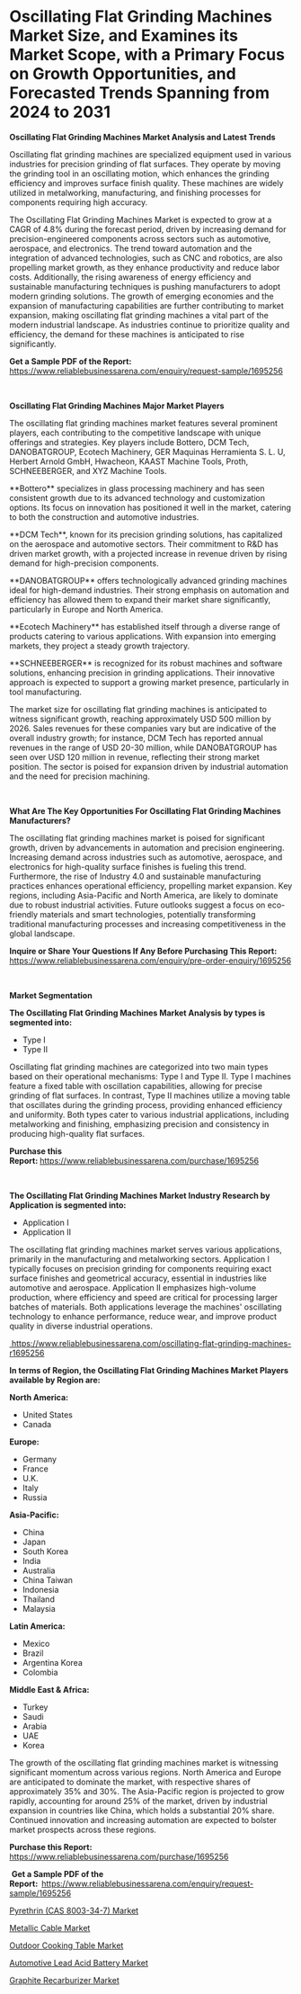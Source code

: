 <p><h1>Oscillating Flat Grinding Machines Market Size, and Examines its Market Scope, with a Primary Focus on Growth Opportunities, and Forecasted Trends Spanning from 2024 to 2031</h1></p><p><strong>Oscillating Flat Grinding Machines Market Analysis and Latest Trends</strong></p>
<p><p>Oscillating flat grinding machines are specialized equipment used in various industries for precision grinding of flat surfaces. They operate by moving the grinding tool in an oscillating motion, which enhances the grinding efficiency and improves surface finish quality. These machines are widely utilized in metalworking, manufacturing, and finishing processes for components requiring high accuracy.</p><p>The Oscillating Flat Grinding Machines Market is expected to grow at a CAGR of 4.8% during the forecast period, driven by increasing demand for precision-engineered components across sectors such as automotive, aerospace, and electronics. The trend toward automation and the integration of advanced technologies, such as CNC and robotics, are also propelling market growth, as they enhance productivity and reduce labor costs. Additionally, the rising awareness of energy efficiency and sustainable manufacturing techniques is pushing manufacturers to adopt modern grinding solutions. The growth of emerging economies and the expansion of manufacturing capabilities are further contributing to market expansion, making oscillating flat grinding machines a vital part of the modern industrial landscape. As industries continue to prioritize quality and efficiency, the demand for these machines is anticipated to rise significantly.</p></p>
<p><strong>Get a Sample PDF of the Report:&nbsp;</strong> <a href="https://www.reliablebusinessarena.com/enquiry/request-sample/1695256?utm_campaign=1172&utm_medium=2&utm_source=Github&utm_content=ia&utm_term=07102024&utm_id=oscillating-flat-grinding-machines">https://www.reliablebusinessarena.com/enquiry/request-sample/1695256</a></p>
<p>&nbsp;</p>
<p><strong>Oscillating Flat Grinding Machines Major Market Players</strong></p>
<p><p>The oscillating flat grinding machines market features several prominent players, each contributing to the competitive landscape with unique offerings and strategies. Key players include Bottero, DCM Tech, DANOBATGROUP, Ecotech Machinery, GER Maquinas Herramienta S. L. U, Herbert Arnold GmbH, Hwacheon, KAAST Machine Tools, Proth, SCHNEEBERGER, and XYZ Machine Tools.</p><p>**Bottero** specializes in glass processing machinery and has seen consistent growth due to its advanced technology and customization options. Its focus on innovation has positioned it well in the market, catering to both the construction and automotive industries.</p><p>**DCM Tech**, known for its precision grinding solutions, has capitalized on the aerospace and automotive sectors. Their commitment to R&D has driven market growth, with a projected increase in revenue driven by rising demand for high-precision components.</p><p>**DANOBATGROUP** offers technologically advanced grinding machines ideal for high-demand industries. Their strong emphasis on automation and efficiency has allowed them to expand their market share significantly, particularly in Europe and North America.</p><p>**Ecotech Machinery** has established itself through a diverse range of products catering to various applications. With expansion into emerging markets, they project a steady growth trajectory.</p><p>**SCHNEEBERGER** is recognized for its robust machines and software solutions, enhancing precision in grinding applications. Their innovative approach is expected to support a growing market presence, particularly in tool manufacturing.</p><p>The market size for oscillating flat grinding machines is anticipated to witness significant growth, reaching approximately USD 500 million by 2026. Sales revenues for these companies vary but are indicative of the overall industry growth; for instance, DCM Tech has reported annual revenues in the range of USD 20-30 million, while DANOBATGROUP has seen over USD 120 million in revenue, reflecting their strong market position. The sector is poised for expansion driven by industrial automation and the need for precision machining.</p></p>
<p>&nbsp;</p>
<p><strong>What Are The Key Opportunities For Oscillating Flat Grinding Machines Manufacturers?</strong></p>
<p><p>The oscillating flat grinding machines market is poised for significant growth, driven by advancements in automation and precision engineering. Increasing demand across industries such as automotive, aerospace, and electronics for high-quality surface finishes is fueling this trend. Furthermore, the rise of Industry 4.0 and sustainable manufacturing practices enhances operational efficiency, propelling market expansion. Key regions, including Asia-Pacific and North America, are likely to dominate due to robust industrial activities. Future outlooks suggest a focus on eco-friendly materials and smart technologies, potentially transforming traditional manufacturing processes and increasing competitiveness in the global landscape.</p></p>
<p><strong>Inquire or Share Your Questions If Any Before Purchasing This Report:</strong> <a href="https://www.reliablebusinessarena.com/enquiry/pre-order-enquiry/1695256?utm_campaign=1172&utm_medium=2&utm_source=Github&utm_content=ia&utm_term=07102024&utm_id=oscillating-flat-grinding-machines">https://www.reliablebusinessarena.com/enquiry/pre-order-enquiry/1695256</a></p>
<p>&nbsp;</p>
<p><strong>Market Segmentation</strong></p>
<p><strong>The Oscillating Flat Grinding Machines Market Analysis by types is segmented into:</strong></p>
<p><ul><li>Type I</li><li>Type II</li></ul></p>
<p><p>Oscillating flat grinding machines are categorized into two main types based on their operational mechanisms: Type I and Type II. Type I machines feature a fixed table with oscillation capabilities, allowing for precise grinding of flat surfaces. In contrast, Type II machines utilize a moving table that oscillates during the grinding process, providing enhanced efficiency and uniformity. Both types cater to various industrial applications, including metalworking and finishing, emphasizing precision and consistency in producing high-quality flat surfaces.</p></p>
<p><strong>Purchase this Report:&nbsp;</strong><a href="https://www.reliablebusinessarena.com/purchase/1695256?utm_campaign=1172&utm_medium=2&utm_source=Github&utm_content=ia&utm_term=07102024&utm_id=oscillating-flat-grinding-machines">https://www.reliablebusinessarena.com/purchase/1695256</a></p>
<p>&nbsp;</p>
<p><strong>The Oscillating Flat Grinding Machines Market Industry Research by Application is segmented into:</strong></p>
<p><ul><li>Application I</li><li>Application II</li></ul></p>
<p><p>The oscillating flat grinding machines market serves various applications, primarily in the manufacturing and metalworking sectors. Application I typically focuses on precision grinding for components requiring exact surface finishes and geometrical accuracy, essential in industries like automotive and aerospace. Application II emphasizes high-volume production, where efficiency and speed are critical for processing larger batches of materials. Both applications leverage the machines' oscillating technology to enhance performance, reduce wear, and improve product quality in diverse industrial operations.</p></p>
<p><a href="https://www.reliablebusinessarena.com/oscillating-flat-grinding-machines-r1695256?utm_campaign=1172&utm_medium=2&utm_source=Github&utm_content=ia&utm_term=07102024&utm_id=oscillating-flat-grinding-machines">&nbsp;https://www.reliablebusinessarena.com/oscillating-flat-grinding-machines-r1695256</a></p>
<p><strong>In terms of Region, the Oscillating Flat Grinding Machines Market Players available by Region are:</strong></p>
<p>
    <p> <strong> North America: </strong>
        <ul>
            <li>United States</li>
            <li>Canada</li>
        </ul>
        </p> 
    <p> <strong> Europe: </strong>
        <ul>
            <li>Germany</li>
            <li>France</li>
            <li>U.K.</li>
            <li>Italy</li>
            <li>Russia</li>
        </ul>
        </p> 
    <p> <strong> Asia-Pacific: </strong>
        <ul>
            <li>China</li>
            <li>Japan</li>
            <li>South Korea</li>
            <li>India</li>
            <li>Australia</li>
            <li>China Taiwan</li>
            <li>Indonesia</li>
            <li>Thailand</li>
            <li>Malaysia</li>
        </ul>
        </p> 
    <p> <strong> Latin America: </strong>
        <ul>
            <li>Mexico</li>
            <li>Brazil</li>
            <li>Argentina Korea</li>
            <li>Colombia</li>
        </ul>
        </p> 
    <p> <strong> Middle East & Africa: </strong>
        <ul>
            <li>Turkey</li>
            <li>Saudi</li>
            <li>Arabia</li>
            <li>UAE</li>
            <li>Korea</li>
        </ul>
    </p>
    </p>
<p><p>The growth of the oscillating flat grinding machines market is witnessing significant momentum across various regions. North America and Europe are anticipated to dominate the market, with respective shares of approximately 35% and 30%. The Asia-Pacific region is projected to grow rapidly, accounting for around 25% of the market, driven by industrial expansion in countries like China, which holds a substantial 20% share. Continued innovation and increasing automation are expected to bolster market prospects across these regions.</p></p>
<p><strong>Purchase this Report: </strong><a href="https://www.reliablebusinessarena.com/purchase/1695256?utm_campaign=1172&utm_medium=2&utm_source=Github&utm_content=ia&utm_term=07102024&utm_id=oscillating-flat-grinding-machines">https://www.reliablebusinessarena.com/purchase/1695256</a></p>
<p>&nbsp;<strong>Get a Sample PDF of the Report:&nbsp;&nbsp;</strong><a href="https://www.reliablebusinessarena.com/enquiry/request-sample/1695256?utm_campaign=1172&utm_medium=2&utm_source=Github&utm_content=ia&utm_term=07102024&utm_id=oscillating-flat-grinding-machines">https://www.reliablebusinessarena.com/enquiry/request-sample/1695256</a></p>
<p><strong></strong></p>
<p><p><a href="https://github.com/julyju69/Market-Research-Report-List-5/blob/main/pyrethrin-cas-8003-34-7-market.md?utm_campaign=1172&utm_medium=2&utm_source=Github&utm_content=ia&utm_term=07102024&utm_id=oscillating-flat-grinding-machines">Pyrethrin (CAS 8003-34-7) Market</a></p><p><a href="https://issuu.com/reportprime-2/docs/metallic-cable-market-size-2030.ppt_4edc16e91c67de?utm_campaign=1172&utm_medium=2&utm_source=Github&utm_content=ia&utm_term=07102024&utm_id=oscillating-flat-grinding-machines">Metallic Cable Market</a></p><p><a href="https://www.linkedin.com/pulse/outdoor-cooking-table-market-ecosystem-competitive-rv3de?utm_campaign=1172&utm_medium=2&utm_source=Github&utm_content=ia&utm_term=07102024&utm_id=oscillating-flat-grinding-machines">Outdoor Cooking Table Market</a></p><p><a href="https://issuu.com/reportprime-2/docs/automotive-lead-acid-battery-market_bab0821819603b?utm_campaign=1172&utm_medium=2&utm_source=Github&utm_content=ia&utm_term=07102024&utm_id=oscillating-flat-grinding-machines">Automotive Lead Acid Battery Market</a></p><p><a href="https://www.linkedin.com/pulse/global-graphite-recarburizer-industry-types-applications-market-wceif?utm_campaign=1172&utm_medium=2&utm_source=Github&utm_content=ia&utm_term=07102024&utm_id=oscillating-flat-grinding-machines">Graphite Recarburizer Market</a></p></p>